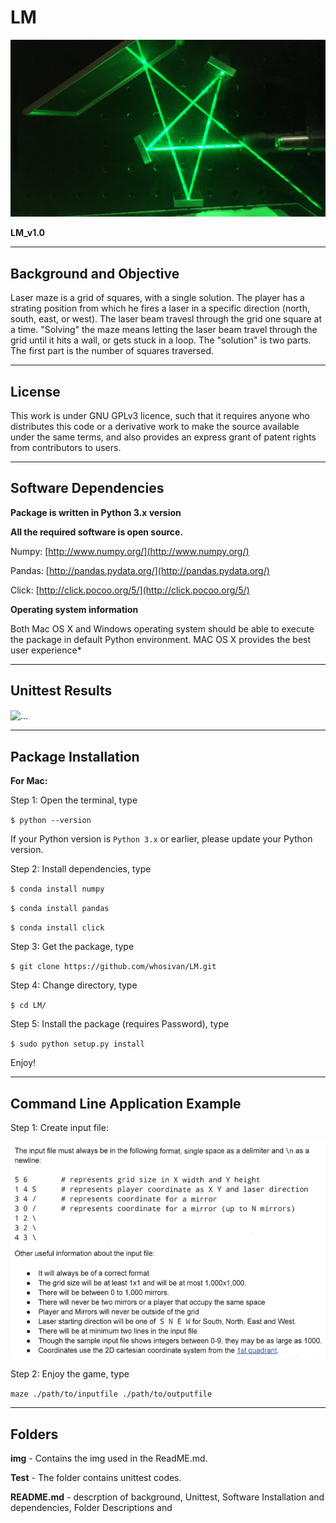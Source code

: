 # LM

![alt text](https://github.com/whosivan/LM/blob/master/img/laser_maze.jpg?raw=true "Laser Maze")</p>
**LM_v1.0**

------------------------
Background and Objective
------------------------
Laser maze is a grid of squares, with a single solution. The player has a strating position from which he fires a laser in a specific direction (north, south, east, or west). The laser beam travesl through the grid one square at a time. "Solving" the maze means letting the laser beam travel through the grid until it hits a wall, or gets stuck in a loop. The "solution" is two parts. The first part is the number of squares traversed.

---------
License
---------
This work is under GNU GPLv3 licence, such that it requires anyone who distributes this code or a derivative work to make the source available under the same terms, and also provides an express grant of patent rights from contributors to users.

-----------------------
Software Dependencies
-----------------------
**Package is written in Python 3.x version**</p>
**All the required software is open source.**

Numpy:  [http://www.numpy.org/](http://www.numpy.org/)</p>
Pandas:  [http://pandas.pydata.org/](http://pandas.pydata.org/)</p>
Click:  [http://click.pocoo.org/5/](http://click.pocoo.org/5/)</p>

**Operating system information**

Both Mac OS X and Windows operating system should be able to execute the package in default Python environment.
MAC OS X provides the best user experience*

----------------------
Unittest Results
----------------------
<img align="center" src="https://github.com/danielfather7/EASE-Project/blob/master/Project_Goal/figs/unittest_result.png" alt="...">

----------------------
Package Installation
----------------------
**For Mac:**</p>
Step 1: Open the terminal, type </p>
    `$ python --version`</p>
If your Python version is `Python 3.x` or earlier, please update your Python version.</p>
Step 2: Install dependencies, type</p>
    `$ conda install numpy`</p>
    `$ conda install pandas`</p>
    `$ conda install click`</p>
Step 3: Get the package, type</p>
    `$ git clone https://github.com/whosivan/LM.git`</p>
Step 4: Change directory, type</p>
    `$ cd LM/`</p>
Step 5: Install the package (requires Password), type</p>
    `$ sudo python setup.py install`</p>
Enjoy!

-------------
Command Line Application Example
------------
Step 1: Create input file: </p>
![alt text](https://github.com/whosivan/LM/blob/master/img/inputfileformat.png "inputfile")</p>
Step 2: Enjoy the game, type </p>
        `maze ./path/to/inputfile ./path/to/outputfile`</p>

---------
Folders
---------
**img** - Contains the img used in the ReadME.md.

**Test** - The folder contains unittest codes.

**README.md** - descrption of background, Unittest, Software Installation and dependencies, Folder Descriptions and 
